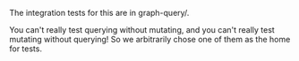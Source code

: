 The integration tests for this are in graph-query/.

You can't really test querying without mutating, and you can't really test
mutating without querying! So we arbitrarily chose one of them as the home for
tests.
